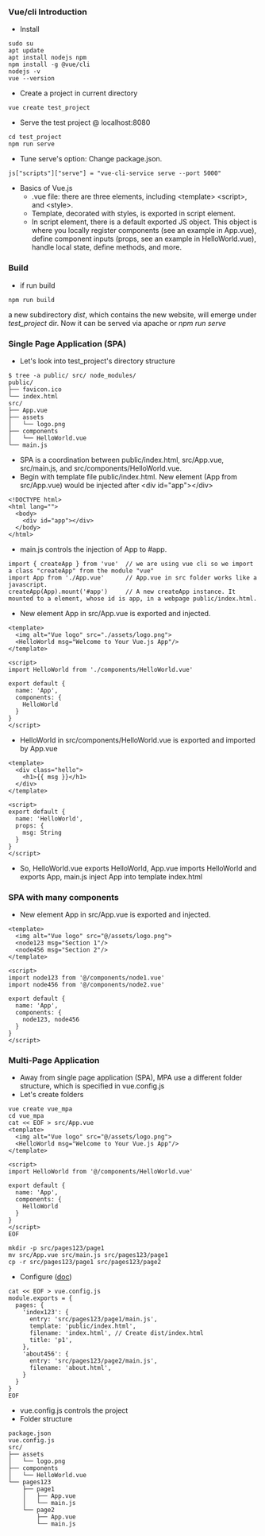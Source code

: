 ### Vue/cli Introduction
* Install
```
sudo su
apt update
apt install nodejs npm
npm install -g @vue/cli 
nodejs -v   
vue --version
```
* Create a project in current directory
```
vue create test_project
```
* Serve the test project @ localhost:8080
``` 
cd test_project
npm run serve
```
* Tune serve's option: Change package.json.
```
js["scripts"]["serve"] = "vue-cli-service serve --port 5000"
```
* Basics of Vue.js
   * .vue file: there are three elements, including \<template\> \<script\>, and \<style\>.
   * Template, decorated with styles, is exported in script element.
   * In script element, there is a default exported JS object. This object is where you locally register components (see an example in App.vue), define component inputs (props, see an example in HelloWorld.vue), handle local state, define methods, and more.
### Build
* if run build 
```
npm run build
```
a new subdirectory <i>dist</i>, which contains the new website, will emerge under <i>test_project</i> dir. Now it can be served via apache or <i> npm run serve </i>
### Single Page Application (SPA)
* Let's look into test_project's directory structure
```
$ tree -a public/ src/ node_modules/
public/
├── favicon.ico
└── index.html
src/
├── App.vue
├── assets
│   └── logo.png
├── components
│   └── HelloWorld.vue
└── main.js 
```
* SPA is a coordination between public/index.html, src/App.vue, src/main.js, and src/components/HelloWorld.vue.
* Begin with template file public/index.html. New element (App from src/App.vue) would be injected after \<div id="app"\>\</div\> 
```
<!DOCTYPE html>
<html lang=""> 
  <body> 
    <div id="app"></div> 
  </body>
</html> 
```
* main.js controls the injection of App to #app.
```
import { createApp } from 'vue'  // we are using vue cli so we import a class "createApp" from the module "vue"
import App from './App.vue'      // App.vue in src folder works like a javascript.
createApp(App).mount('#app')     // A new createApp instance. It mounted to a element, whose id is app, in a webpage public/index.html.
```
* New element App in src/App.vue is exported and injected. 
```
<template> 
  <img alt="Vue logo" src="./assets/logo.png"> 
  <HelloWorld msg="Welcome to Your Vue.js App"/> 
</template>

<script>
import HelloWorld from './components/HelloWorld.vue'   

export default { 
  name: 'App',
  components: {
    HelloWorld
  }
}
</script>
```
* HelloWorld in src/components/HelloWorld.vue is exported and imported by App.vue
```
<template>
  <div class="hello">
    <h1>{{ msg }}</h1> 
  </div>
</template>

<script>
export default {
  name: 'HelloWorld',
  props: {
    msg: String
  }
}
</script> 
``` 
* So, HelloWorld.vue exports HelloWorld, App.vue imports HelloWorld and exports App, main.js inject App into template index.html
### SPA with many components
* New element App in src/App.vue is exported and injected. 
```
<template>
  <img alt="Vue logo" src="@/assets/logo.png">
  <node123 msg="Section 1"/>
  <node456 msg="Section 2"/>
</template>

<script>
import node123 from '@/components/node1.vue'
import node456 from '@/components/node2.vue'

export default {
  name: 'App',
  components: {
    node123, node456
  }
}
</script>
```
### Multi-Page Application
* Away from single page application (SPA), MPA use a different folder structure, which is specified in vue.config.js 
* Let's create folders
```
vue create vue_mpa
cd vue_mpa 
cat << EOF > src/App.vue
<template>
  <img alt="Vue logo" src="@/assets/logo.png">
  <HelloWorld msg="Welcome to Your Vue.js App"/>
</template>

<script>
import HelloWorld from '@/components/HelloWorld.vue'

export default {
  name: 'App',
  components: {
    HelloWorld
  }
}
</script>
EOF

mkdir -p src/pages123/page1 
mv src/App.vue src/main.js src/pages123/page1
cp -r src/pages123/page1 src/pages123/page2
```
* Configure ([doc](https://cli.vuejs.org/config/#pages))
``` 
cat << EOF > vue.config.js 
module.exports = {
  pages: {
    'index123': {  
      entry: 'src/pages123/page1/main.js', 
      template: 'public/index.html',
      filename: 'index.html', // Create dist/index.html 
      title: 'p1', 
    }, 
    'about456': { 
      entry: 'src/pages123/page2/main.js', 
      filename: 'about.html',  
    } 
  }
}
EOF
```
* vue.config.js controls the project
* Folder structure
```
package.json
vue.config.js  
src/
├── assets
│   └── logo.png
├── components
│   └── HelloWorld.vue
└── pages123
    ├── page1
    │   ├── App.vue
    │   └── main.js
    └── page2
        ├── App.vue
        └── main.js
```
